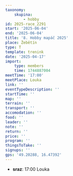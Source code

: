```yaml
---
taxonomy:
    skupina:
        - hobby
id: 2025-race_2291
start: '2025-06-04'
end: '2025-06-04'
title: '8. Hobby mapáč 2025'
place: Žebětín
type: T
template: trenink
date: '2025-04-17'
import:
    type: members
    time: 1744887004
meetTime: '17:00'
meetPlace: Louka
link: ''
eventTypeDescription: ''
startTime: ''
map: ''
terrain: ''
transport: ''
accomodation: ''
food: ''
leader: ''
note: ''
return: ''
price: ''
program: ''
thingsToTake: ''
signups: ''
gps: '49.20288, 16.47392'
---
```


* **sraz**: 17:00 Louka
